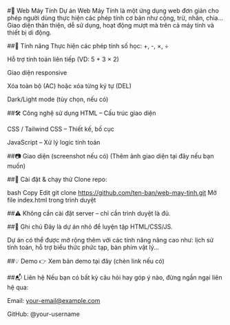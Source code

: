 #🧮 Web Máy Tính
Dự án Web Máy Tính là một ứng dụng web đơn giản cho phép người dùng thực hiện các phép tính cơ bản như cộng, trừ, nhân, chia... Giao diện thân thiện, dễ sử dụng, hoạt động mượt mà trên cả máy tính và thiết bị di động.

##🚀 Tính năng
Thực hiện các phép tính số học: +, -, ×, ÷

Hỗ trợ tính toán liên tiếp (VD: 5 + 3 × 2)

Giao diện responsive

Xóa toàn bộ (AC) hoặc xóa từng ký tự (DEL)

Dark/Light mode (tùy chọn, nếu có)

##🛠️ Công nghệ sử dụng
HTML – Cấu trúc giao diện

CSS / Tailwind CSS – Thiết kế, bố cục

JavaScript – Xử lý logic tính toán

##📷 Giao diện (screenshot nếu có)
(Thêm ảnh giao diện tại đây nếu bạn muốn)

##📁 Cài đặt & chạy thử
Clone repo:

bash
Copy
Edit
git clone https://github.com/ten-ban/web-may-tinh.git
Mở file index.html trong trình duyệt

##⚠️ Không cần cài đặt server – chỉ cần trình duyệt là đủ.

##📌 Ghi chú
Đây là dự án nhỏ để luyện tập HTML/CSS/JS.

Dự án có thể được mở rộng thêm với các tính năng nâng cao như: lịch sử tính toán, hỗ trợ biểu thức phức tạp, bàn phím vật lý...

##💡 Demo
👉 Xem bản demo tại đây (chèn link nếu có)

##📬 Liên hệ
Nếu bạn có bất kỳ câu hỏi hay góp ý nào, đừng ngần ngại liên hệ qua:

Email: your-email@example.com

GitHub: @your-username
